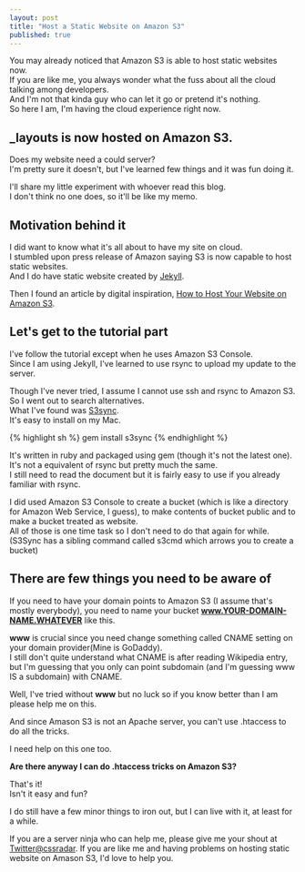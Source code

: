 ```yaml
---
layout: post
title: "Host a Static Website on Amazon S3"
published: true
---
```


You may already noticed that Amazon S3 is able to host static websites now.  
If you are like me, you always wonder what the fuss about all the cloud talking among developers.  
And I'm not that kinda guy who can let it go or pretend it's nothing.  
So here I am, I'm having the cloud experience right now.

## \_layouts is now hosted on Amazon S3.

Does my website need a could server?  
I'm pretty sure it doesn't, but I've learned few things and it was fun doing it.  

I'll share my little experiment with whoever read this blog.  
I don't think no one does, so it'll be like my memo.

## Motivation behind it

I did want to know what it's all about to have my site on cloud.  
I stumbled upon press release of Amazon saying S3 is now capable to host static
websites.  
And I do have static website created by
[Jekyll](https://github.com/mojombo/jekyll).

Then I found an article by digital inspiration, [How to Host Your Website on Amazon S3](http://www.labnol.org/internet/web-hosting-with-amazon-s3/18742/).

## Let's get to the tutorial part

I've follow the tutorial except when he uses Amazon S3 Console.  
Since I am using Jekyll, I've learned to use rsync to upload my update to the
server.

Though I've never tried, I assume I cannot use ssh and rsync to Amazon S3. So
I went out to search alternatives.  
What I've found was [S3sync](http://www.s3sync.net/wiki).  
It's easy to install on my Mac.

{% highlight sh %}
gem install s3sync
{% endhighlight %}

It's written in ruby and packaged using gem (though it's not the latest one).  
It's not a equivalent of rsync but pretty much the same.  
I still need to read the document but it is fairly easy to use if you already
familiar with rsync.

I did used Amazon S3 Console to create a bucket (which is like a directory for
Amazon Web Service, I guess), to make contents of bucket public and to make
a bucket treated as website.  
All of those is one time task so I don't need to do that again for while.  
(S3Sync has a sibling command called s3cmd which arrows you to create a bucket)

## There are few things you need to be aware of

If you need to have your domain points to Amazon S3 (I assume that's mostly
everybody), you need to name your bucket **www.YOUR-DOMAIN-NAME.WHATEVER** like
this.

**www** is crucial since you need change something called CNAME setting on your
domain provider(Mine is GoDaddy).  
I still don't quite understand what CNAME is after reading Wikipedia entry, but
I'm guessing that you only can point subdomain (and I'm guessing www IS a
subdomain) with CNAME.  

Well, I've tried without **www** but no luck so if you know better than I am
please help me on this.

And since Amason S3 is not an Apache server, you can't use .htaccess to do all
the tricks.  

I need help on this one too.

**Are there anyway I can do .htaccess tricks on Amazon S3?**

That's it!  
Isn't it easy and fun?

I do still have a few minor things to iron out, but I can live with it, at
least for a while.  

If you are a server ninja who can help me, please give me your shout at [Twitter@cssradar](http://twitter.com/#!/cssradar).
If you are like me and having problems on hosting static website on Amason S3,
I'd love to help you.

